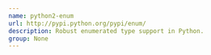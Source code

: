 ```yaml
---
name: python2-enum
url: http://pypi.python.org/pypi/enum/
description: Robust enumerated type support in Python.
group: None
---
```

